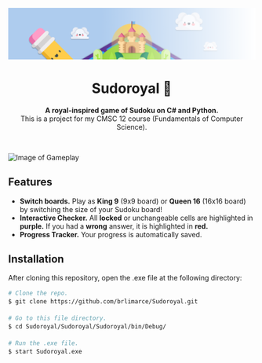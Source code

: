 <!-- Banner -->
![Image of Banner](readme/banner.png)

<!-- Heading -->
<h1 align="center"><b>Sudoroyal 👑</b></h1>
<p align="center"><b>A royal-inspired game of Sudoku on C# and Python.</b><br>This is a project for my CMSC 12 course (Fundamentals of Computer Science).</p> <br>

![Image of Gameplay](readme/gameplay.gif) <br>

<!-- Features -->
## **Features**
- **Switch boards.** Play as **King 9** (9x9 board) or **Queen 16** (16x16 board) by switching the size of your Sudoku board!
- **Interactive Checker.** All **locked** or unchangeable cells are highlighted in **purple.** If you had a **wrong** answer, it is highlighted in **red.**
- **Progress Tracker.** Your progress is automatically saved.

<!-- Installation -->
## **Installation**
After cloning this repository, open the .exe file at the following directory:

```bash
# Clone the repo.
$ git clone https://github.com/brlimarce/Sudoroyal.git

# Go to this file directory.
$ cd Sudoroyal/Sudoroyal/Sudoroyal/bin/Debug/

# Run the .exe file.
$ start Sudoroyal.exe
```